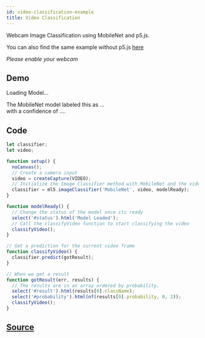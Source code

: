 ```yaml
---
id: video-classification-example
title: Video Classification
---
```


Webcam Image Classification using MobileNet and p5.js.

You can also find the same example without p5.js [here](https://github.com/ml5js/ml5-examples/tree/master/javascript/ImageClassification_Video)

*Please enable your webcam*

## Demo

<div class="example">
  <div id="videoContainer"></div>
  <p id='status'>Loading Model...</p>
  <p>
      The MobileNet model labeled this as <span id="result">...</span>
    <br/>with a confidence of <span id="probability">...</span>.
  </p>
  </p>
</div>

<script src="assets/scripts/example-video-classification.js"></script>

## Code

```javascript
let classifier;
let video;

function setup() {
  noCanvas();
  // Create a camera input
  video = createCapture(VIDEO);
  // Initialize the Image Classifier method with MobileNet and the video as the second argument
  classifier = ml5.imageClassifier('MobileNet', video, modelReady);  
}

function modelReady() {
  // Change the status of the model once its ready
  select('#status').html('Model Loaded');
  // Call the classifyVideo function to start classifying the video
  classifyVideo();
}

// Get a prediction for the current video frame
function classifyVideo() {
  classifier.predict(gotResult);
}

// When we get a result
function gotResult(err, results) {
  // The results are in an array ordered by probability.
  select('#result').html(results[0].className);
  select('#probability').html(nf(results[0].probability, 0, 2));
  classifyVideo();
}

```

## [Source](https://github.com/ml5js/ml5-examples/tree/master/p5js/ImageClassification_Video)

